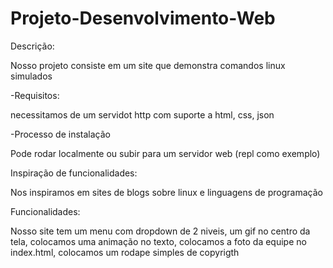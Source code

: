 # Projeto-Desenvolvimento-Web

Descrição:

Nosso projeto consiste em um site que demonstra comandos linux simulados

-Requisitos:

necessitamos de um servidot http com suporte a html, css, json

-Processo de instalação

Pode rodar localmente ou subir para um servidor web (repl como exemplo)

Inspiração de funcionalidades:

Nos inspiramos em sites de blogs sobre linux e linguagens de programação

Funcionalidades:

Nosso site tem um menu com dropdown de 2 niveis, um gif no centro da tela, colocamos uma animação no texto, colocamos a foto da equipe no index.html, colocamos um rodape simples de copyrigth
